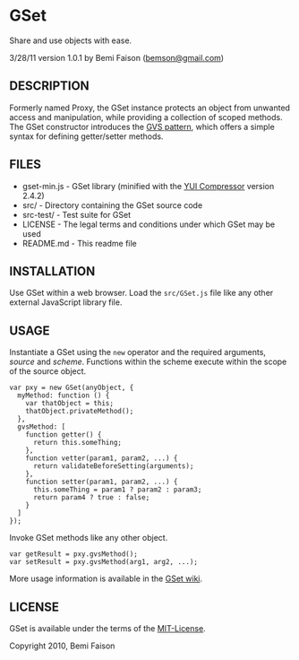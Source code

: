 # GSet
Share and use objects with ease.

3/28/11
version 1.0.1
by Bemi Faison (bemson@gmail.com)

## DESCRIPTION

Formerly named Proxy, the GSet instance protects an object from unwanted access and manipulation, while providing a collection of scoped methods. The GSet constructor introduces the [GVS pattern](http://learnings-bemson.blogspot.com/2010/09/learning-to-open-source-via-proxy.html), which offers a simple syntax for defining getter/setter methods.

## FILES

* gset-min.js - GSet library (minified with the [YUI Compressor](http://developer.yahoo.com/yui/compressor/) version 2.4.2)
* src/ - Directory containing the GSet source code
* src-test/ - Test suite for GSet
* LICENSE - The legal terms and conditions under which GSet may be used
* README.md - This readme file


## INSTALLATION

Use GSet within a web browser. Load the `src/GSet.js` file like any other external JavaScript library file.

## USAGE

Instantiate a GSet using the `new` operator and the required arguments, _source_ and _scheme_. Functions within the scheme execute within the scope of the source object.

    var pxy = new GSet(anyObject, {
      myMethod: function () {
        var thatObject = this;
        thatObject.privateMethod();
      },
      gvsMethod: [
        function getter() {
          return this.someThing;
        },
        function vetter(param1, param2, ...) {
          return validateBeforeSetting(arguments);
        },
        function setter(param1, param2, ...) {
          this.someThing = param1 ? param2 : param3;
          return param4 ? true : false;
        }
      ]
    });

Invoke GSet methods like any other object.

    var getResult = pxy.gvsMethod();
    var setResult = pxy.gvsMethod(arg1, arg2, ...);

More usage information is available in the [GSet wiki](http://github.com/bemson/GSet/wiki/).

## LICENSE

GSet is available under the terms of the [MIT-License](http://en.wikipedia.org/wiki/MIT_License#License_terms).

Copyright 2010, Bemi Faison